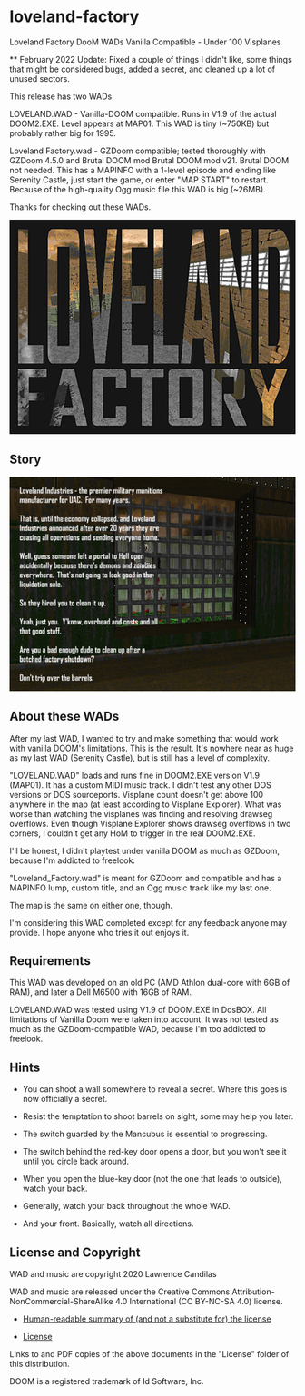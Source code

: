 # loveland-factory
 Loveland Factory DooM WADs
 Vanilla Compatible - Under 100 Visplanes

** February 2022 Update: Fixed a couple of things I didn't like, some things that might be considered bugs, added a secret, and cleaned up a lot of unused sectors.

This release has two WADs. 

LOVELAND.WAD - Vanilla-DOOM compatible.  Runs in V1.9 of the actual DOOM2.EXE.  Level appears at MAP01.  This WAD is tiny (~750KB) but probably rather big for 1995.

Loveland Factory.wad - GZDoom compatible; tested thoroughly with GZDoom 4.5.0 and Brutal DOOM mod Brutal DOOM mod v21.  Brutal DOOM not needed.  This has a MAPINFO with a 1-level episode and ending like Serenity Castle, just start the game, or enter "MAP START" to restart.  Because of the high-quality Ogg music file this WAD is big (~26MB).

Thanks for checking out these WADs.

![Title Image](https://github.com/lawrencecandilas/loveland-factory/blob/master/Assets/Graphics/Loveland%20Factory%20-%20LFTTLPIC.png)

## Story

![Story Image](https://github.com/lawrencecandilas/loveland-factory/blob/master/Assets/Graphics/Loveland%20Factory%20-%20LFSTORY.png)

## About these WADs

After my last WAD, I wanted to try and make something that would work with vanilla DOOM's limitations.  This is the result.  It's nowhere near as huge as my last WAD (Serenity Castle), but is still has a level of complexity.

"LOVELAND.WAD" loads and runs fine in DOOM2.EXE version V1.9 (MAP01).  It has a custom MIDI music track.  I didn't test any other DOS versions or DOS sourceports.  Visplane count doesn't get above 100 anywhere in the map (at least according to Visplane Explorer).  What was worse than watching the visplanes was finding and resolving drawseg overflows.  Even though Visplane Explorer shows drawseg overflows in two corners, I couldn't get any HoM to trigger in the real DOOM2.EXE.

I'll be honest, I didn't playtest under vanilla DOOM as much as GZDoom, because I'm addicted to freelook.  

"Loveland_Factory.wad" is meant for GZDoom and compatible and has a MAPINFO lump, custom title, and an Ogg music track like my last one.

The map is the same on either one, though.

I'm considering this WAD completed except for any feedback anyone may provide.  I hope anyone who tries it out enjoys it.

## Requirements

This WAD was developed on an old PC (AMD Athlon dual-core with 6GB of RAM), and later a Dell M6500 with 16GB of RAM.  

LOVELAND.WAD was tested using V1.9 of DOOM.EXE in DosBOX.  All limitations of Vanilla Doom were taken into account.   It was not tested as much as the GZDoom-compatible WAD, because I'm too addicted to freelook.  

## Hints

- You can shoot a wall somewhere to reveal a secret.  Where this goes is now officially a secret.

- Resist the temptation to shoot barrels on sight, some may help you later.

- The switch guarded by the Mancubus is essential to progressing.

- The switch behind the red-key door opens a door, but you won't see it until you circle back around.

- When you open the blue-key door (not the one that leads to outside), watch your back.

- Generally, watch your back throughout the whole WAD.

- And your front.  Basically, watch all directions.

## License and Copyright

WAD and music are copyright 2020 Lawrence Candilas

WAD and music are released under the Creative Commons Attribution-NonCommercial-ShareAlike 4.0 International (CC BY-NC-SA 4.0) license.

- [Human-readable summary of (and not a substitute for) the license](https://creativecommons.org/licenses/by-nc-sa/4.0/)

- [License](https://creativecommons.org/licenses/by-nc-sa/4.0/legalcode)

Links to and PDF copies of the above documents in the "License" folder of this distribution.

DOOM is a registered trademark of Id Software, Inc.

